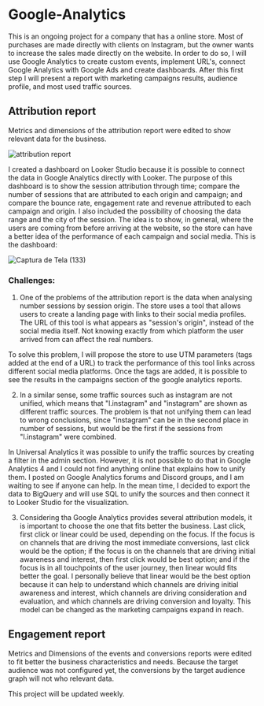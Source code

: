 # Google-Analytics

This is an ongoing project for a company that has a online store. Most of purchases are made directly with clients on Instagram, but the owner wants to increase the sales made directly on the website. In order to do so, I will use Google Analytics to create custom events, implement URL's, connect Google Analytics with Google Ads and create dashboards. After this first step I will present a report with marketing campaigns results, audience profile, and most used traffic sources. 

 ## Attribution report

Metrics and dimensions of the attribution report were edited to show relevant data for the business.

 ![attribution report ](https://github.com/sophiagiuliani/Google-Analytics/assets/126698969/1c1e5f30-c338-430a-8946-2d12642f47ad)

 I created a dashboard on Looker Studio because it is possible to connect the data in Google Analytics directly with Looker. The purpose of this dashboard is to show the session attribution through time; compare the number of sessions that are attributed to each origin and campaign; and compare the bounce rate, engagement rate and revenue attributed to each campaign and origin. I also included the possibility of choosing the data range and the city of the session. The idea is to show, in general, where the users are coming from before arriving at the website, so the store can have a better idea of the performance of each campaign and social media. This is the dashboard: 

![Captura de Tela (133)](https://github.com/sophiagiuliani/gif/assets/126698969/b772ea53-69f5-49a0-996d-5a4626a41e4b)

 ### Challenges:
 
1. One of the problems of the attribution report is the data when analysing number sessions by session origin. The store uses a tool that allows users to create a landing page with links to their social media profiles. The URL of this tool is what appears as "session's origin", instead of the social media itself. Not knowing exactly from which platform the user arrived from can affect the real numbers.

To solve this problem, I will propose the store to use UTM parameters (tags added at the end of a URL) to track the performance of this tool links across different social media platforms. Once the tags are added, it is possible to see the results in the campaigns section of the google analytics reports.

2. In a similar sense, some traffic sources such as instagram are not unified, which means that "l.instagram" and "instagram" are shown as different traffic sources. The problem is that not unifying them can lead to wrong conclusions, since "instagram" can be in the second place in number of sessions, but would be the first if the sessions from "l.instagram" were combined.

In Universal Analytics it was possible to unify the traffic sources by creating a filter in the admin section. However, it is not possible to do that in Google Analytics 4 and I could not find anything online that explains how to unify them. I posted on Google Analytics forums and Discord groups, and I am waiting to see if anyone can help. In the mean time, I decided to export the data to BigQuery and will use SQL to unify the sources and then connect it to Looker Studio for the visualization. 

3. Considering tha Google Analytics provides several attribution models, it is important to choose the one that fits better the business. Last click, first click or linear could be used, depending on the focus. If the focus is on channels that are driving the most immediate conversions, last click would be the option; if the focus is on the channels that are driving initial awareness and interest, then first click would be best option; and if the focus is in all touchpoints of the user journey, then linear would fits better the goal. I personally believe that linear would be the best option because it can help to understand which channels are driving initial awareness and interest, which channels are driving consideration and evaluation, and which channels are driving conversion and loyalty. This model can be changed as the marketing campaigns expand in reach. 

## Engagement report

Metrics and Dimensions of the events and conversions reports were edited to fit better the business characteristics and needs. Because the target audience was not configured yet, the conversions by the target audience graph will not who relevant data. 
 

   This project will be updated weekly. 
